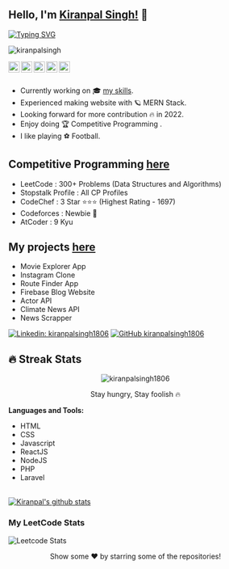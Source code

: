 ## Hello, I'm [Kiranpal Singh!](https://google.com) 👋

[![Typing SVG](https://readme-typing-svg.herokuapp.com?size=25&color=1A9AF7&lines=I'm+Full+Stack+Web+Developer;and+Competitive+Coder)](https://git.io/typing-svg)

<p align="left"> <img src="https://komarev.com/ghpvc/?username=kiranpalsingh1806&label=Views&color=blue&style=plastic" alt="kiranpalsingh" /> </p>

<a href="https://linkedin.com/in/kiranpalsingh1806">
  <img align="left" alt="Kiranpal's Linkdein" width="22px" src="https://cdn.jsdelivr.net/npm/simple-icons@v3/icons/linkedin.svg" />
</a>
<a href="https://github.com/kiranpalsingh1806">
  <img align="left" alt="Kiranpal's Github" width="22px" src="https://cdn.jsdelivr.net/npm/simple-icons@v3/icons/github.svg" />
</a>
<a href="https://t.me/kiranpalsingh1806">
  <img align="left" alt="Kiranpal's Telegram" width="22px" src="https://cdn.jsdelivr.net/npm/simple-icons@v3/icons/telegram.svg" />
</a>
<a href="https://instagram.com/kiranpalsingh24/">
  <img align="left" alt="Kiranpal's Instagram" width="22px" src="https://cdn.jsdelivr.net/npm/simple-icons@v3/icons/instagram.svg" />
</a>
<a href="https://www.facebook.com/kiranpalsingh1806/">
  <img align="left" alt="Kiranpal's Facebook" width="22px" src="https://cdn.jsdelivr.net/npm/simple-icons@v3/icons/facebook.svg" />
</a>

<br/>
<br/> 


- Currently working on 🎓 [my skills](https://kiranpalsingh-projects.netlify.app/).
- Experienced making website with 🪐 MERN Stack.
- Looking forward for more contribution 🔥 in 2022.
- Enjoy doing 🏆 Competitive Programming .
- I like playing ⚽ Football.

## Competitive Programming [here](https://www.google.com)
- LeetCode : 300+ Problems (Data Structures and Algorithms)
- Stopstalk Profile : All CP Profiles
- CodeChef : 3 Star ⭐⭐⭐ (Highest Rating - 1697)
- Codeforces : Newbie 🤔
- AtCoder : 9 Kyu 

## My projects [here](https://kiranpalsingh-projects.netlify.app/)
- Movie Explorer App
- Instagram Clone
- Route Finder App
- Firebase Blog Website
- Actor API
- Climate News API
- News Scrapper

[![Linkedin: kiranpalsingh1806](https://img.shields.io/badge/-kiranpalsingh1806-blue?style=flat-square&logo=Linkedin&logoColor=white&link=https://www.linkedin.com/in/kiranpalsingh1806/)](https://www.linkedin.com/in/kiranpalsingh1806/)
[![GitHub kiranpalsingh1806](https://img.shields.io/github/followers/kiranpalsingh1806?label=follow&style=social)](https://github.com/kiranpalsingh1806)

## 🔥 Streak Stats

<p align="center">
	<img align="center" src="https://github-readme-streak-stats.herokuapp.com?user=kiranpalsingh1806&theme=tokyonight_duo&hide_border=true" alt="kiranpalsingh1806" />
  <p align="center"> Stay hungry, Stay foolish 🔥 </p>
</p>


**Languages and Tools:**  
- HTML
- CSS
- Javascript
- ReactJS
- NodeJS
- PHP
- Laravel

<br/>
<a href="https://github.com/kiranpalsingh1806">
 <img align="center" src="https://github-readme-stats.vercel.app/api?username=kiranpalsingh1806&show_icons=true&theme=light&line_height=27" alt="Kiranpal's github stats"/>
</a>

### My LeetCode Stats
![Leetcode Stats](https://leetcode.card.workers.dev/?username=kiranpalsingh1806)

<div align="center">
Show some ❤️ by starring some of the repositories!
</div>
